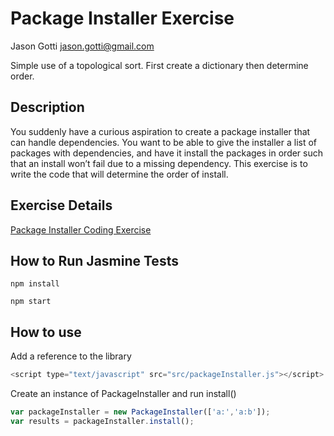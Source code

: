 # Package Installer Exercise
Jason Gotti
[jason.gotti@gmail.com](mailto:jason.gotti@gmail.com)

Simple use of a topological sort. First create a dictionary then determine order.


## Description
You suddenly have a curious aspiration to create a package installer that can handle dependencies. You want to be able to give the installer a list of packages with dependencies, and have it install the packages in order such that an install won’t fail due to a missing dependency.
This exercise is to write the code that will determine the order of install.

## Exercise Details

[Package Installer Coding Exercise](/PackageInstallerCodingExercise.pdf)

## How to Run Jasmine Tests

```
npm install
```

```
npm start
```

## How to use

Add a reference to the library
```javascript
<script type="text/javascript" src="src/packageInstaller.js"></script>
```
Create an instance of PackageInstaller and run install()
```javascript
var packageInstaller = new PackageInstaller(['a:','a:b']);
var results = packageInstaller.install();
```
